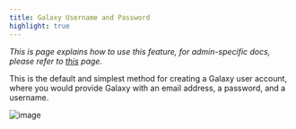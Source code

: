 ```yaml
---
title: Galaxy Username and Password
highlight: true
---
```


_This is page explains how to use this feature, for admin-specific docs, please refer to [this](/authnz/config/gxy/) page._

This is the default and simplest method for creating a 
Galaxy user account, where you would provide Galaxy 
with an email address, a password, and a username.

![image](/src/authnz/use/gxy/01.png)